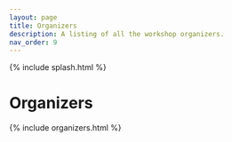 ```yaml
---
layout: page
title: Organizers
description: A listing of all the workshop organizers.
nav_order: 9
---
```


{% include splash.html %}

# Organizers

{% include organizers.html %}

